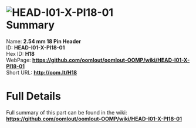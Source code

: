 
![HEAD-I01-X-PI18-01](https://github.com/oomlout/oomlout-OOMP/blob/master/parts/HEAD-I01-X-PI18-01/HEAD-I01-X-PI18-01_420.jpg)   
Summary
=================
  
Name: __2.54 mm 18 Pin Header__    
ID: __HEAD-I01-X-PI18-01__   
Hex ID: __H18__   
WebPage: __https://github.com/oomlout/oomlout-OOMP/wiki/HEAD-I01-X-PI18-01__   
Short URL: __http://oom.lt/H18__   

Full Details
==========================
Full summary of this part can be found in the wiki:   
__https://github.com/oomlout/oomlout-OOMP/wiki/HEAD-I01-X-PI18-01__    

